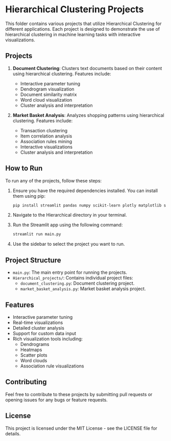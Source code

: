 # Hierarchical Clustering Projects

This folder contains various projects that utilize Hierarchical Clustering for different applications. Each project is designed to demonstrate the use of hierarchical clustering in machine learning tasks with interactive visualizations.

## Projects

1. **Document Clustering**: Clusters text documents based on their content using hierarchical clustering. Features include:
   - Interactive parameter tuning
   - Dendrogram visualization
   - Document similarity matrix
   - Word cloud visualization
   - Cluster analysis and interpretation

2. **Market Basket Analysis**: Analyzes shopping patterns using hierarchical clustering. Features include:
   - Transaction clustering
   - Item correlation analysis
   - Association rules mining
   - Interactive visualizations
   - Cluster analysis and interpretation

## How to Run

To run any of the projects, follow these steps:

1. Ensure you have the required dependencies installed. You can install them using pip:

   ```bash
   pip install streamlit pandas numpy scikit-learn plotly matplotlib seaborn wordcloud mlxtend
   ```

2. Navigate to the Hierarchical directory in your terminal.

3. Run the Streamlit app using the following command:

   ```bash
   streamlit run main.py
   ```

4. Use the sidebar to select the project you want to run.

## Project Structure

- `main.py`: The main entry point for running the projects.
- `Hierarchical_projects/`: Contains individual project files:
  - `document_clustering.py`: Document clustering project.
  - `market_basket_analysis.py`: Market basket analysis project.

## Features

- Interactive parameter tuning
- Real-time visualizations
- Detailed cluster analysis
- Support for custom data input
- Rich visualization tools including:
  - Dendrograms
  - Heatmaps
  - Scatter plots
  - Word clouds
  - Association rule visualizations

## Contributing

Feel free to contribute to these projects by submitting pull requests or opening issues for any bugs or feature requests.

## License

This project is licensed under the MIT License - see the LICENSE file for details. 